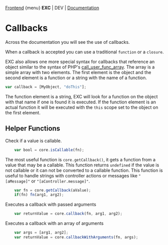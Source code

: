 [Frontend](./fte_index.md) {menu}
**EXC** | DEV | [Documentation](./doc_index.md)<BR>

# Callbacks #

Across the documentation you will see the use of callbacks.

When a callback is accepted you can use a traditional `function` or a `closure`.

EXC also allows one more special syntax for callbacks that reference an object similar to the syntax of PHP's [call_user_func_array](https://php.net/manual/en/function.call-user-func-array.php). The array is a simple array with two elements. The first element is the object and the second element is a function or a string with the name of a function.

```js
var callback = [MyObject, "doThis"];
```

The function element is a string, EXC will look for a function on the object with that name if one is found it is executed. If the function element is an actual function it will be executed with the `this` scope set to the object on the first element.


## Helper Functions ##

Check if a value is callable.
```js
	var bool = core.isCallable(fn);
```
The most useful function is `core.getCallback()`, it gets a function from a value that may be a callable. This function returns `undefined` if the value is not callable or it can not be converted to a callable function. This function is useful to handle strings with controller actions or messages like `"[aMessage]"` or `"[aController.message]"`.

```js
 	var fn = core.getCallback(aValue);
 	if(fn) fn(arg1, arg2);
```

Executes a callback with passed arguments

```js
	var returnValue = core.callback(fn, arg1, arg2);
```

Executes a callback with an array of arguments

```js
	var args = [arg1, arg2];
	var returnValue = core.callbackWithArguments(fn, args);
```

